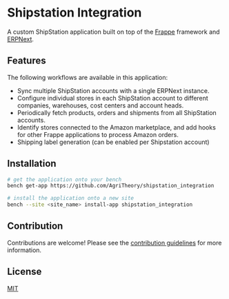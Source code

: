 <!-- Copyright (c) 2024, AgriTheory and contributors
For license information, please see license.txt-->

# Shipstation Integration

A custom ShipStation application built on top of the [Frappe](https://github.com/frappe/frappe) framework and [ERPNext](https://github.com/frappe/erpnext).

## Features

The following workflows are available in this application:

- Sync multiple ShipStation accounts with a single ERPNext instance.
- Configure individual stores in each ShipStation account to different companies, warehouses, cost centers and account heads.
- Periodically fetch products, orders and shipments from all ShipStation accounts.
- Identify stores connected to the Amazon marketplace, and add hooks for other Frappe applications to process Amazon orders.
- Shipping label generation (can be enabled per Shipstation account)

## Installation

```bash
# get the application onto your bench
bench get-app https://github.com/AgriTheory/shipstation_integration

# install the application onto a new site
bench --site <site_name> install-app shipstation_integration
```

## Contribution

Contributions are welcome! Please see the [contribution guidelines](CONTRIBUTING.md) for more information.

## License

[MIT](https://opensource.org/licenses/MIT)
